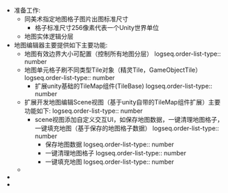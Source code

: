 - 准备工作:
	- 同美术指定地图格子图片出图标准尺寸
		- 格子标准尺寸256像素代表一个Unity世界单位
	- 地图实体逻辑分层
- 地图编辑器主要提供如下主要功能:
	- 地图有效边界大小可配置（控制所有地图分层）
	  logseq.order-list-type:: number
	- 地图单元格子刷不同类型Tile对象（精灵Tile，GameObjectTile）
	  logseq.order-list-type:: number
		- 扩展unity基础的TileMap组件(TileBase)
		  logseq.order-list-type:: number
	- 扩展开发地图编辑Scene视图（基于unity自带的TileMap组件扩展）主要功能如下:
	  logseq.order-list-type:: number
		- scene视图添加自定义交互UI，如保存地图数据，一键清理地图格子，一键填充地图（基于保存的地图格子数据）
		  logseq.order-list-type:: number
			- 保存地图数据
			  logseq.order-list-type:: number
			- 一键清理地图格子
			  logseq.order-list-type:: number
			- 一键填充地图
			  logseq.order-list-type:: number
	-
-
-